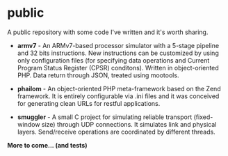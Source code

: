 # public

A public repository with some code I've written and it's worth sharing.

- **armv7** - An ARMv7-based processor simulator with a 5-stage pipeline and 32 bits instructions. New instructions can be customized by using only configuration files (for specifying data operations and Current Program Status Register (CPSR) conditons). Written in object-oriented PHP. Data return through JSON, treated using mootools.

- **phailom** - An object-oriented PHP meta-framework based on the Zend framework. It is entirely configurable via .ini files and it was conceived for generating clean URLs for restful applications.

- **smuggler** - A small C project for simulating reliable transport (fixed-window size) through UDP connections. It simulates link and physical layers. Send/receive operations are coordinated by different threads.

**More to come... (and tests)**

